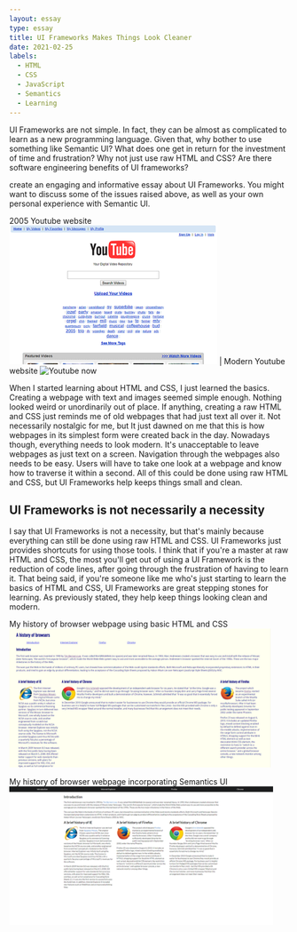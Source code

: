 ```yaml
---
layout: essay
type: essay
title: UI Frameworks Makes Things Look Cleaner
date: 2021-02-25
labels:
  - HTML
  - CSS
  - JavaScript
  - Semantics
  - Learning
---
```


UI Frameworks are not simple. In fact, they can be almost as complicated to learn as a new programming language. Given that, why bother to use something like Semantic UI? What does one get in return for the investment of time and frustration? Why not just use raw HTML and CSS? Are there software engineering benefits of UI frameworks?

create an engaging and informative essay about UI Frameworks. You might want to discuss some of the issues raised above, as well as your own personal experience with Semantic UI.

2005 Youtube website <img class="ui image" src="../images/UI-Essay/yt-html.png" height="250px" alt="Youtube 2005"> | Modern Youtube website <img class="ui image" src="https://cdn.vox-cdn.com/thumbor/lV9t0Uh2ZZ6EGv-h11MzbFxUwe4=/0x0:1200x800/1400x933/filters:focal(504x304:696x496):no_upscale()/cdn.vox-cdn.com/uploads/chorus_image/image/65784178/homepage.0.jpeg" height="250px" alt="Youtube now">

When I started learning about HTML and CSS, I just learned the basics. Creating a webpage with text and images seemed simple enough. Nothing looked weird or unordinarily out of place. If anything, creating a raw HTML and CSS just reminds me of old webpages that had just text all over it. Not necessarily nostalgic for me, but It just dawned on me that this is how webpages in its simplest form were created back in the day. Nowadays though, everything needs to look modern. It's unacceptable to leave webpages as just text on a screen. Navigation through the webpages also needs to be easy. Users will have to take one look at a webpage and know how to traverse it within a second. All of this could be done using raw HTML and CSS, but UI Frameworks help keeps things small and clean.


## UI Frameworks is not necessarily a necessity

I say that UI Frameworks is not a necessity, but that's mainly because everything can still be done using raw HTML and CSS. UI Frameworks just provides shortcuts for using those tools. I think that if you're a master at raw HTML and CSS, the most you'll get out of using a UI Framework is the reduction of code lines, after going through the frustration of having to learn it. That being said, if you're someone like me who's just starting to learn the basics of HTML and CSS, UI Frameworks are great stepping stones for learning. As previously stated, they help keep things looking clean and modern.


My history of browser webpage using basic HTML and CSS
<img class="ui image" src="../images/UI-Essay/history-basic.png" height="250px" alt="History WOD with basic HTML and CSS">

My history of browser webpage incorporating Semantics UI
<img class="ui image" src="../images/UI-Essay/history-semantics.png" height="250px" alt="History WOD incorporating Semantic UI">

